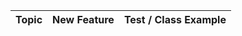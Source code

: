 | Topic                             | New Feature                                                                                    | Test / Class Example                                                       |
|-----------------------------------|------------------------------------------------------------------------------------------------|----------------------------------------------------------------------------|


